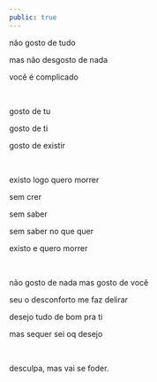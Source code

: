```yaml
---
public: true
---
```


não gosto de tudo

mas não desgosto de nada

você é complicado

&nbsp;

gosto de tu

gosto de ti

gosto de existir

&nbsp;

existo logo quero morrer

sem crer

sem saber

sem saber no que quer

existo e quero morrer

&nbsp;

não gosto de nada mas gosto de você

seu o desconforto me faz delirar

desejo tudo de bom pra ti

mas sequer sei oq desejo

&nbsp;

desculpa, mas vai se foder.
